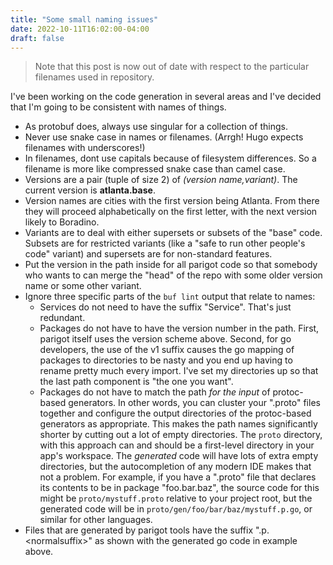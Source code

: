```yaml
---
title: "Some small naming issues"
date: 2022-10-11T16:02:00-04:00
draft: false
---
```


> Note that this post is now out of date with respect to the particular filenames
> used in repository.

I've been working on the code generation in several areas and I've decided
that I'm going to be consistent with names of things.

* As protobuf does, always use singular for a collection of things.
* Never use snake case in names or filenames.  (Arrgh! Hugo expects filenames with
underscores!)
* In filenames, dont use capitals because of filesystem differences.  So a filename 
is more like compressed snake case than camel case.
* Versions are a pair (tuple of size 2) of _(version name,variant)_.  The current 
version is <strong>atlanta.base</strong>.
* Version names are cities with the first version being Atlanta. From there they will 
proceed alphabetically on the first letter, with the next version likely to Boradino.
* Variants are to deal with either supersets or subsets of the "base" code.  Subsets
are for restricted variants (like a "safe to run other people's code" variant) and
supersets are for non-standard features.  
* Put the version in the path inside for all parigot code so that somebody who wants
to can merge the "head" of the repo with some older version name or some other variant.
* Ignore three specific parts of the `buf lint` output that relate to names: 
  * Services do not need to have the suffix "Service".  That's just redundant.
  * Packages do not have to have the version number in the path.  First, parigot
  itself uses the version scheme above. Second, for go developers, the use of the
  v1 suffix causes the go mapping of packages to directories to be nasty and you end
  up having to rename pretty much every import.  I've set my directories up so that
  the last path component is "the one you want".
  * Packages do not have to match the path _for the input_ of protoc-based generators.
  In other words, you can cluster your ".proto" files together and configure the output
  directories of the protoc-based generators as appropriate.  This makes the path 
  names significantly shorter by cutting out a lot of empty directories.  The `proto` 
  directory, with this approach can and should be a first-level directory in your 
  app's workspace.  The _generated_ code will have lots of extra empty directories, 
  but the autocompletion of any modern IDE makes that not a problem.
  For example, if you have a ".proto" file that declares its
  contents to be in package "foo.bar.baz", the source code for this might be 
  `proto/mystuff.proto` relative to your project root, but the generated code will
  be in `proto/gen/foo/bar/baz/mystuff.p.go`, or similar for other languages.
* Files that are generated by parigot tools have the suffix ".p.\<normalsuffix\>" as shown
with the generated go code in example above.
